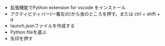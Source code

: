 - 拡張機能でPython extension for vscode をインストール
- アクティビティバー(一番左の)から虫のところを押す。または ctrl + shift + d
- launch.jsonファイルを作成する
- Python fileを選ぶ
- 矢印を押す
